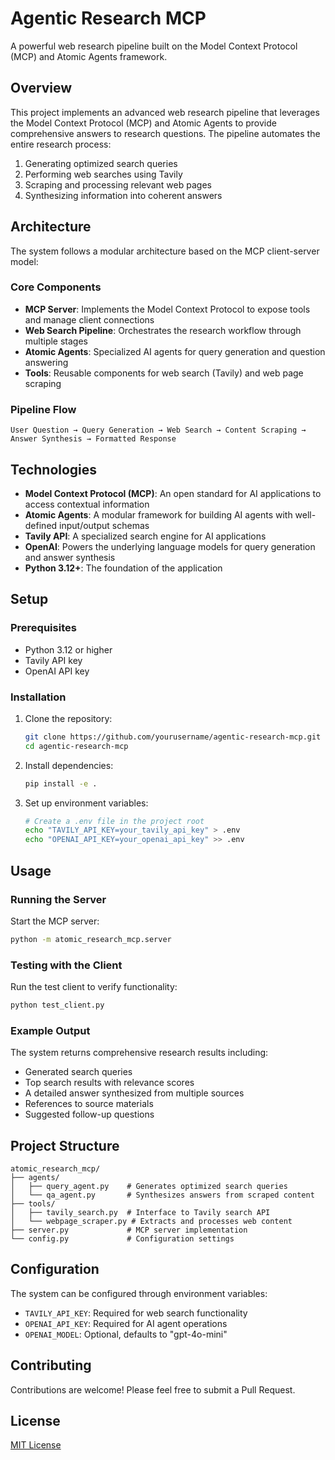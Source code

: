 # Agentic Research MCP

A powerful web research pipeline built on the Model Context Protocol (MCP) and Atomic Agents framework.

## Overview

This project implements an advanced web research pipeline that leverages the Model Context Protocol (MCP) and Atomic Agents to provide comprehensive answers to research questions. The pipeline automates the entire research process:

1. Generating optimized search queries
2. Performing web searches using Tavily
3. Scraping and processing relevant web pages
4. Synthesizing information into coherent answers

## Architecture

The system follows a modular architecture based on the MCP client-server model:

### Core Components

- **MCP Server**: Implements the Model Context Protocol to expose tools and manage client connections
- **Web Search Pipeline**: Orchestrates the research workflow through multiple stages
- **Atomic Agents**: Specialized AI agents for query generation and question answering
- **Tools**: Reusable components for web search (Tavily) and web page scraping

### Pipeline Flow

```
User Question → Query Generation → Web Search → Content Scraping → Answer Synthesis → Formatted Response
```

## Technologies

- **Model Context Protocol (MCP)**: An open standard for AI applications to access contextual information
- **Atomic Agents**: A modular framework for building AI agents with well-defined input/output schemas
- **Tavily API**: A specialized search engine for AI applications
- **OpenAI**: Powers the underlying language models for query generation and answer synthesis
- **Python 3.12+**: The foundation of the application

## Setup

### Prerequisites

- Python 3.12 or higher
- Tavily API key
- OpenAI API key

### Installation

1. Clone the repository:
   ```bash
   git clone https://github.com/yourusername/agentic-research-mcp.git
   cd agentic-research-mcp
   ```

2. Install dependencies:
   ```bash
   pip install -e .
   ```

3. Set up environment variables:
   ```bash
   # Create a .env file in the project root
   echo "TAVILY_API_KEY=your_tavily_api_key" > .env
   echo "OPENAI_API_KEY=your_openai_api_key" >> .env
   ```

## Usage

### Running the Server

Start the MCP server:

```bash
python -m atomic_research_mcp.server
```

### Testing with the Client

Run the test client to verify functionality:

```bash
python test_client.py
```

### Example Output

The system returns comprehensive research results including:

- Generated search queries
- Top search results with relevance scores
- A detailed answer synthesized from multiple sources
- References to source materials
- Suggested follow-up questions

## Project Structure

```
atomic_research_mcp/
├── agents/
│   ├── query_agent.py    # Generates optimized search queries
│   └── qa_agent.py       # Synthesizes answers from scraped content
├── tools/
│   ├── tavily_search.py  # Interface to Tavily search API
│   └── webpage_scraper.py # Extracts and processes web content
├── server.py             # MCP server implementation
└── config.py             # Configuration settings
```

## Configuration

The system can be configured through environment variables:

- `TAVILY_API_KEY`: Required for web search functionality
- `OPENAI_API_KEY`: Required for AI agent operations
- `OPENAI_MODEL`: Optional, defaults to "gpt-4o-mini"

## Contributing

Contributions are welcome! Please feel free to submit a Pull Request.

## License

[MIT License](LICENSE)
